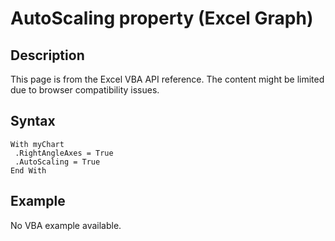 # AutoScaling property (Excel Graph)

## Description
This page is from the Excel VBA API reference. The content might be limited due to browser compatibility issues.

## Syntax
```vba
With myChart 
 .RightAngleAxes = True 
 .AutoScaling = True 
End With
```

## Example
No VBA example available.

